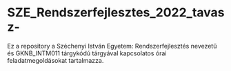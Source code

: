 # SZE_Rendszerfejlesztes_2022_tavasz-
Ez a repository a Széchenyi István Egyetem: Rendszerfejlesztés nevezetű és GKNB_INTM011 tárgykódú tárgyával kapcsolatos órai feladatmegoldásokat tartalmazza.

